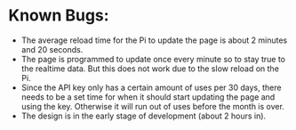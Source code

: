 # Known Bugs:
- The average reload time for the Pi to update the page is about 2 minutes and 20 seconds.
- The page is programmed to update once every minute so to stay true to the realtime data. But this does not work due to the slow reload on the Pi.
- Since the API key only has a certain amount of uses per 30 days, there needs to be a set time for when it should start updating the page and using the key. Otherwise it will run out of uses before the month is over.
- The design is in the early stage of development (about 2 hours in).
